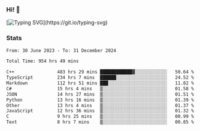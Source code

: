 ### Hi!  👋

[![Typing SVG](https://readme-typing-svg.herokuapp.com?font=Fira+Code&pause=1000&width=435&lines=Hello!+I'm+Texiwustion.)](https://git.io/typing-svg)

### Stats

<!--START_SECTION:waka-->

```txt
From: 30 June 2023 - To: 31 December 2024

Total Time: 954 hrs 49 mins

C++                483 hrs 29 mins ████████████▓░░░░░░░░░░░░   50.64 %
TypeScript         234 hrs 7 mins  ██████░░░░░░░░░░░░░░░░░░░   24.52 %
Markdown           112 hrs 51 mins ███░░░░░░░░░░░░░░░░░░░░░░   11.82 %
C#                 15 hrs 4 mins   ▒░░░░░░░░░░░░░░░░░░░░░░░░   01.58 %
JSON               14 hrs 27 mins  ▒░░░░░░░░░░░░░░░░░░░░░░░░   01.51 %
Python             13 hrs 16 mins  ▒░░░░░░░░░░░░░░░░░░░░░░░░   01.39 %
Other              13 hrs 4 mins   ▒░░░░░░░░░░░░░░░░░░░░░░░░   01.37 %
JavaScript         12 hrs 36 mins  ▒░░░░░░░░░░░░░░░░░░░░░░░░   01.32 %
C                  9 hrs 25 mins   ▒░░░░░░░░░░░░░░░░░░░░░░░░   00.99 %
Text               8 hrs 7 mins    ▒░░░░░░░░░░░░░░░░░░░░░░░░   00.85 %
```

<!--END_SECTION:waka-->

